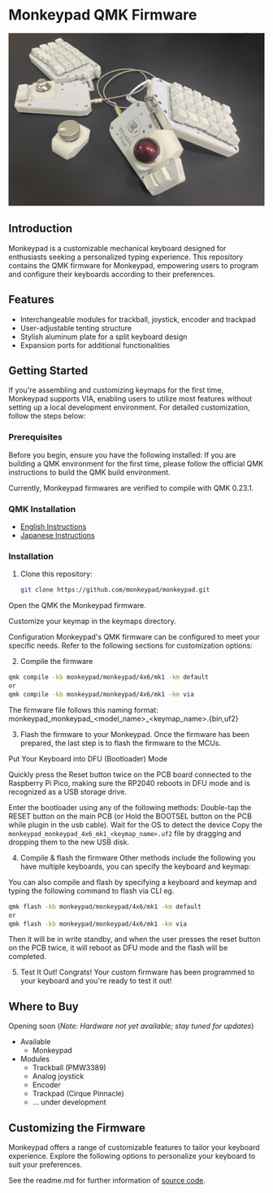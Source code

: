 # Monkeypad QMK Firmware

![Monkeypad](https://github.com/monkeypad/monkeypad/blob/main/build_guide/standard/images/01/monkeypad_1_00.jpeg)

## Introduction

Monkeypad is a customizable mechanical keyboard designed for enthusiasts seeking a personalized typing experience. This repository contains the QMK firmware for Monkeypad, empowering users to program and configure their keyboards according to their preferences.

## Features

- Interchangeable modules for trackball, joystick, encoder and trackpad
- User-adjustable tenting structure
- Stylish aluminum plate for a split keyboard design
- Expansion ports for additional functionalities

## Getting Started

If you're assembling and customizing keymaps for the first time, Monkeypad supports VIA, enabling users to utilize most features without setting up a local development environment. For detailed customization, follow the steps below:

### Prerequisites

Before you begin, ensure you have the following installed:
If you are building a QMK environment for the first time, please follow the official QMK instructions to build the QMK build environment.

Currently, Monkeypad firmwares are verified to compile with QMK 0.23.1.

### QMK Installation

- [English Instructions](https://github.com/qmk/qmk_firmware/blob/master/docs/newbs_getting_started.md)
- [Japanese Instructions](https://github.com/qmk/qmk_firmware/blob/master/docs/ja/newbs_getting_started.md)

### Installation

1. Clone this repository:

   ```bash
   git clone https://github.com/monkeypad/monkeypad.git

Open the QMK the Monkeypad firmware.

Customize your keymap in the keymaps directory.

Configuration
Monkeypad's QMK firmware can be configured to meet your specific needs. Refer to the following sections for customization options:

2. Compile the firmware

```bash
qmk compile -kb monkeypad/monkeypad/4x6/mk1 -km default
or
qmk compile -kb monkeypad/monkeypad/4x6/mk1 -km via
```
The firmware file follows this naming format:
monkeypad_monkeypad_<model_name>_<keymap_name>.{bin,uf2}

3. Flash the firmware to your Monkeypad.
Once the firmware has been prepared, the last step is to flash the firmware to the MCUs.

Put Your Keyboard into DFU (Bootloader) Mode

Quickly press the Reset button twice on the PCB board connected to the Raspberry Pi Pico, making sure the RP2040 reboots in DFU mode and is recognized as a USB storage drive.

Enter the bootloader using any of the following methods:
Double-tap the RESET button on the main PCB (or Hold the BOOTSEL button on the PCB while plugin in the usb cable).
Wait for the OS to detect the device
Copy the `monkeypad_monkeypad_4x6_mk1_<keymap_name>.uf2` file by dragging and dropping them to the new USB disk.

4. Compile & flash the firmware
Other methods include the following
you have multiple keyboards, you can specify the keyboard and keymap:

You can also compile and flash by specifying a keyboard and keymap and typing the following command to flash via CLI eg. 

```bash
qmk flash -kb monkeypad/monkeypad/4x6/mk1 -km default
or
qmk flash -kb monkeypad/monkeypad/4x6/mk1 -km via
```

Then it will be in write standby, and when the user presses the reset button on the PCB twice, it will reboot as DFU mode and the flash will be completed.

5. Test It Out!
Congrats! Your custom firmware has been programmed to your keyboard and you're ready to test it out!

## Where to Buy

Opening soon (*Note: Hardware not yet available; stay tuned for updates*)

* Available
    * Monkeypad
* Modules
    * Trackball (PMW3389)
    * Analog joystick
    * Encoder
    * Trackpad (Cirque Pinnacle)
    * ... under development

## Customizing the Firmware

Monkeypad offers a range of customizable features to tailor your keyboard experience. Explore the following options to personalize your keyboard to suit your preferences.

See the readme.md for further information of [source code](4x6/readme.md). 
